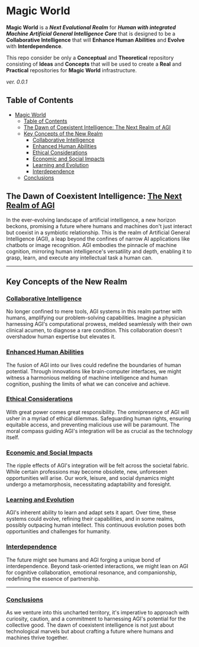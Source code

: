 # Magic World
**Magic World** is a ***Next Evalutional Realm*** for ***Human with integrated Machine Artificial General Intelligence Core*** that is designed to be a **Collaborative Intelligence** that will **Enhance Human Abilities** and **Evolve** with **Interdependence**.


This repo consider be only a **Conceptual** and **Theoretical** repository consisting of **Ideas** and **Concepts** that will be used to create a **Real** and **Practical** repositories for **Magic World** infrastructure.

*ver. 0.0.1*

## Table of Contents

- [Magic World](#magic-world)
  - [Table of Contents](#table-of-contents)
  - [The Dawn of Coexistent Intelligence: The Next Realm of AGI](#the-dawn-of-coexistent-intelligence-the-next-realm-of-agi)
  - [Key Concepts of the New Realm](#key-concepts-of-the-new-realm)
    - [Collaborative Intelligence](#collaborative-intelligence)
    - [Enhanced Human Abilities](#enhanced-human-abilities)
    - [Ethical Considerations](#ethical-considerations)
    - [Economic and Social Impacts](#economic-and-social-impacts)
    - [Learning and Evolution](#learning-and-evolution)
    - [Interdependence](#interdependence)
  - [Conclusions](#conclusions)

## The Dawn of Coexistent Intelligence: [The Next Realm of AGI](https://www.magicworld.live/The-Next-Realm-of-AGI)

In the ever-evolving landscape of artificial intelligence, a new horizon beckons, promising a future where humans and machines don't just interact but coexist in a symbiotic relationship. This is the realm of Artificial General Intelligence (AGI), a leap beyond the confines of narrow AI applications like chatbots or image recognition. AGI embodies the pinnacle of machine cognition, mirroring human intelligence's versatility and depth, enabling it to grasp, learn, and execute any intellectual task a human can.

---

## Key Concepts of the New Realm

### [Collaborative Intelligence](https://www.magicworld.live/The-Next-Realm-of-AGI#Collaborative-Intelligence)
No longer confined to mere tools, AGI systems in this realm partner with humans, amplifying our problem-solving capabilities. Imagine a physician harnessing AGI's computational prowess, melded seamlessly with their own clinical acumen, to diagnose a rare condition. This collaboration doesn't overshadow human expertise but elevates it.

### [Enhanced Human Abilities](https://www.magicworld.live/The-Next-Realm-of-AGI#Enhanced-Human-Abilities)
The fusion of AGI into our lives could redefine the boundaries of human potential. Through innovations like brain-computer interfaces, we might witness a harmonious melding of machine intelligence and human cognition, pushing the limits of what we can conceive and achieve.

### [Ethical Considerations](https://www.magicworld.live/The-Next-Realm-of-AGI#Ethical-Considerations)
With great power comes great responsibility. The omnipresence of AGI will usher in a myriad of ethical dilemmas. Safeguarding human rights, ensuring equitable access, and preventing malicious use will be paramount. The moral compass guiding AGI's integration will be as crucial as the technology itself.

### [Economic and Social Impacts](https://www.magicworld.live/The-Next-Realm-of-AGI#Economic-and-Social-Impacts)
The ripple effects of AGI's integration will be felt across the societal fabric. While certain professions may become obsolete, new, unforeseen opportunities will arise. Our work, leisure, and social dynamics might undergo a metamorphosis, necessitating adaptability and foresight.

### [Learning and Evolution](https://www.magicworld.live/The-Next-Realm-of-AGI#Learning-and-Evolution)
AGI's inherent ability to learn and adapt sets it apart. Over time, these systems could evolve, refining their capabilities, and in some realms, possibly outpacing human intellect. This continuous evolution poses both opportunities and challenges for humanity.

### [Interdependence](https://www.magicworld.live/The-Next-Realm-of-AGI#Interdependence)
The future might see humans and AGI forging a unique bond of interdependence. Beyond task-oriented interactions, we might lean on AGI for cognitive collaboration, emotional resonance, and companionship, redefining the essence of partnership.

---

### [Conclusions](https://www.magicworld.live/The-Next-Realm-of-AGI#Conclusions)
As we venture into this uncharted territory, it's imperative to approach with curiosity, caution, and a commitment to harnessing AGI's potential for the collective good. The dawn of coexistent intelligence is not just about technological marvels but about crafting a future where humans and machines thrive together.

